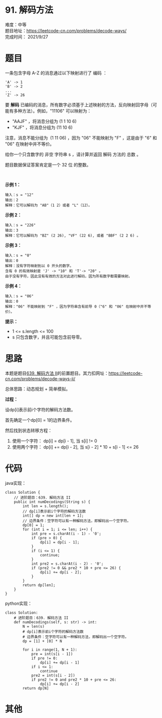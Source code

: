 # 91. 解码方法
难度：中等   
题目地址：https://leetcode-cn.com/problems/decode-ways/   
完成时间：  2021/9/27   
# 题目
一条包含字母 A-Z 的消息通过以下映射进行了 编码 ：
```
'A' -> 1
'B' -> 2
...
'Z' -> 26
```
要 **解码** 已编码的消息，所有数字必须基于上述映射的方法，反向映射回字母（可能有多种方法）。例如，"11106" 可以映射为：

+ "AAJF" ，将消息分组为 (1 1 10 6)
+ "KJF" ，将消息分组为 (11 10 6)   

注意，消息不能分组为  (1 11 06) ，因为 "06" 不能映射为 "F" ，这是由于 "6" 和 "06" 在映射中并不等价。

给你一个只含数字的 非空 字符串 s ，请计算并返回 解码 方法的 总数 。

题目数据保证答案肯定是一个 32 位 的整数。

 

**示例 1：**
```
输入：s = "12"
输出：2
解释：它可以解码为 "AB"（1 2）或者 "L"（12）。
```
**示例 2：**
```
输入：s = "226"
输出：3
解释：它可以解码为 "BZ" (2 26), "VF" (22 6), 或者 "BBF" (2 2 6) 。
```
**示例 3：**
```
输入：s = "0"
输出：0
解释：没有字符映射到以 0 开头的数字。
含有 0 的有效映射是 'J' -> "10" 和 'T'-> "20" 。
由于没有字符，因此没有有效的方法对此进行解码，因为所有数字都需要映射。
```
**示例 4：**
```
输入：s = "06"
输出：0
解释："06" 不能映射到 "F" ，因为字符串含有前导 0（"6" 和 "06" 在映射中并不等价）。
```

**提示：**

+ 1 <= s.length <= 100
+ s 只包含数字，并且可能包含前导零。


# 思路
本题是题目[639. 解码方法 II](./639.%20解码方法%20II.md)的前置题目。其力扣网址：https://leetcode-cn.com/problems/decode-ways-ii/     
   
总体思路：动态规划 + 简单模拟。

**过程：** 

设dp[i]表示前i个字符的解码方法数。

首先确定一个dp[0] = 1的边界条件。

然后找到状态转移方程：    
1. 使用一个字符：   dp[i] = dp[i - 1],      当 s[i] != 0
2. 使用两个字符：   dp[i] += dp[i - 2],     当 s[i - 2] \* 10 + s[i - 1] <= 26 

# 代码
java实现：   
```
class Solution {
    // 进阶题目：639. 解码方法 II
    public int numDecodings(String s) {
        int len = s.length();
        // dp[i]表示前i个字符的解码方法数
        int[] dp = new int[len + 1];
        // 边界条件：空字符可以有一种解码方法，即解码出一个空字符。
        dp[0] = 1;
        for (int i = 1; i <= len; i++) {
            int pre = s.charAt(i - 1) - '0';
            if (pre > 0) {
                dp[i] = dp[i - 1];
            }
            if (i <= 1) {
                continue;
            }
            int pre2 = s.charAt(i - 2) - '0';
            if (pre2 != 0 && pre2 * 10 + pre <= 26) {
                dp[i] += dp[i - 2];
            }
        }
        return dp[len];
    }
}
```
python实现：   
```
class Solution:
    # 进阶题目：639. 解码方法 II
    def numDecodings(self, s: str) -> int:
        N = len(s)
        # dp[i]表示前i个字符的解码方法数
        # 边界条件：空字符可以有一种解码方法，即解码出一个空字符。
        dp = [1] + [0] * N

        for i in range(1, N + 1):
            pre = int(s[i - 1])
            if pre != 0:
                dp[i] += dp[i - 1]
            if i <= 1:
                continue
            pre2 = int(s[i - 2])
            if pre2 != 0 and pre2 * 10 + pre <= 26:
                dp[i] += dp[i - 2]
        return dp[N]
```
# 其他



